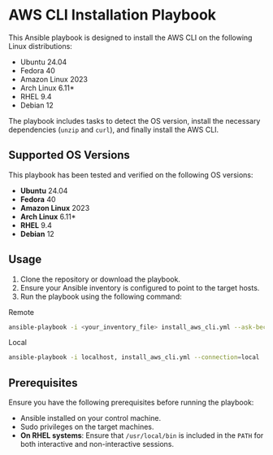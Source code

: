 # AWS CLI Installation Playbook

This Ansible playbook is designed to install the AWS CLI on the following Linux distributions:

- Ubuntu 24.04
- Fedora 40
- Amazon Linux 2023
- Arch Linux 6.11*
- RHEL 9.4
- Debian 12

The playbook includes tasks to detect the OS version, install the necessary dependencies (`unzip` and `curl`), and finally install the AWS CLI.

## Supported OS Versions

This playbook has been tested and verified on the following OS versions:

- **Ubuntu** 24.04
- **Fedora** 40
- **Amazon Linux** 2023
- **Arch Linux** 6.11*
- **RHEL** 9.4
- **Debian** 12

## Usage

1. Clone the repository or download the playbook.
2. Ensure your Ansible inventory is configured to point to the target hosts.
3. Run the playbook using the following command:

Remote

   ```bash
   ansible-playbook -i <your_inventory_file> install_aws_cli.yml --ask-become-pass
   ```
Local

   ```bash
   ansible-playbook -i localhost, install_aws_cli.yml --connection=local
   ```


## Prerequisites

Ensure you have the following prerequisites before running the playbook:

- Ansible installed on your control machine.
- Sudo privileges on the target machines.
- **On RHEL systems**: Ensure that `/usr/local/bin` is included in the `PATH` for both interactive and non-interactive sessions.